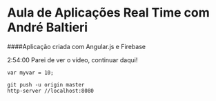 Aula de Aplicações Real Time com André Baltieri
==================

####Aplicação criada com Angular.js e Firebase


2:54:00 Parei de ver o vídeo, continuar daqui!


```
var myvar = 10;

```
```
git push -u origin master
http-server //localhost:8080

```

